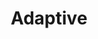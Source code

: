 ---
layout: default
layout_grid: true
title: Adaptive
keywords: adaptive
description: Create, Develop, Build & Distribute Apps As-A-Service. 
class: fa fa-industry
class_value:
project_slug: adaptive-arp-javascript
project_type: Library
project_tech: JavaScript
project_quality:            <a hred="https://www.codacy.com/public/carlos/adaptive-arp-javascript"><img src="https://www.codacy.com/project/badge/e88afab095404cdd88b70de43df182de"></a>
project_release_extra:
project_version_extra:
project_devdependencies:
project_dependencies:
sitemap:
priority: 1.0
lastmod: 2015-10-27T11:07:00+01:00
---